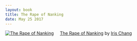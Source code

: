 ```yaml
---
layout: book
title: The Rape of Nanking
date: May 25 2017
---
```


<a href="https://www.goodreads.com/book/show/95784.The_Rape_of_Nanking" style="float: left; padding-right: 20px"><img border="0" alt="The Rape of Nanking" src="https://images.gr-assets.com/books/1348687411m/95784.jpg" /></a><a href="https://www.goodreads.com/book/show/95784.The_Rape_of_Nanking">The Rape of Nanking</a> by <a href="https://www.goodreads.com/author/show/17765.Iris_Chang">Iris Chang</a><br/>

